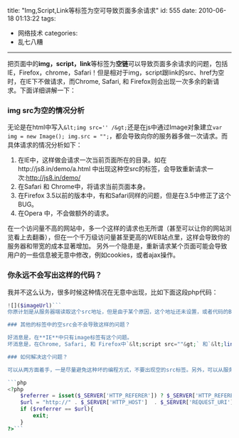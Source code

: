 title: "Img,Script,Link等标签为空可导致页面多余请求"
id: 555
date: 2010-06-18 01:13:22
tags:
- 网络技术
categories:
- 乱七八糟
---
把页面中的**img，script，link**等标签为**空链**可以导致页面多余请求的问题，包括IE，Firefox，chrome，Safari！但是相对于img，script跟link的src、href为空时，在IE下不做请求，而Chrome, Safari, 和 Firefox则会出现一次多余的新请求。下面详细讲解一下：

### img src为空的情况分析

无论是在html中写入`&lt;img src='' /&gt;`还是在js中通过Image对象建立`var img = new Image(); img.src = "";`，都会导致向你的服务器多做一次请求。而具体请求的情况分析如下：

1.  在IE中，这样做会请求一次当前页面所在的目录。如在http://js8.in/demo/a.html 中出现这种空src的标签，会导致重新请求一次:http://js8.in/demo/
2.  在Safari 和 Chrome中，将请求当前页面本身。
3.  在Firefox 3.5以前的版本中，有和Safari同样的问题，但是在3.5中修正了这个BUG。
4.  在Opera 中，不会做额外的请求。
<!--more-->
在一个访问量不高的网站中，多一个这样的请求也无所谓（甚至可以让你的网站浏览看上去翻番），但在一个千万级访问量甚至更高的WEB站点里，这样会导致你的服务器和带宽的成本显著增加。 另外一个隐患是，重新请求某个页面可能会导致用户的一些信息被无意中修改，例如cookies，或者ajax操作。

### 你永远不会写出这样的代码？

我并不这么认为，很多时候这种情况在无意中出现，比如下面这段php代码：

```php
![]($imageUrl)```
你原计划是从服务器端读取这个src地址，但是由于某个原因，这个地址还未设置，或者代码的BUG导致读取失败，就会出现空的src标签。

### 其他的标签中的空src会不会导致这样的问题？

好消息是，在**IE**中只有image标签有这个问题。
坏消息是，在Chrome, Safari, 和 Firefox中`&lt;script src=""&gt;` 和`&lt;link href=""&gt;`都会导致出现一个新的请求。

### 如何解决这个问题？

可以从两方面着手，一是尽量避免这种坏的编程方式，不要出现空的src标签。另外，可以从服务器端着手，在发现时这种无意义的请求时不要返回任何东西给客户端。

```php
<?php
    $referrer = isset($_SERVER['HTTP_REFERER']) ? $_SERVER['HTTP_REFERER'] : '';
    $url = "http://" . $_SERVER['HTTP_HOST']  . $_SERVER['REQUEST_URI'];
    if ($referrer == $url){
        exit;
    }
?>```